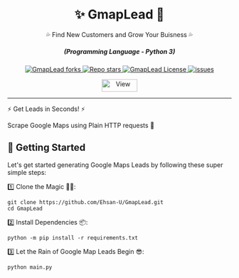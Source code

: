 <div align="center" style="margin-top: 0;">
  <h1>✨ GmapLead 🤖</h1>
  <p>💦 Find New Customers and Grow Your Buisness 💦</p>
</div>
<em>
  <h5 align="center">(Programming Language - Python 3)</h5>
</em>
<p align="center">
  <a href="#">
    <img alt="GmapLead forks" src="https://img.shields.io/github/forks/Ehsan-U/GmapLead?style=for-the-badge" />
  </a>
  <a href="#">
    <img alt="Repo stars" src="https://img.shields.io/github/stars/Ehsan-U/GmapLead?style=for-the-badge&color=yellow" />
  </a>
  <a href="#">
    <img alt="GmapLead License" src="https://img.shields.io/github/license/Ehsan-U/GmapLead?color=orange&style=for-the-badge" />
  </a>
  <a href="https://github.com/Ehsan-U/GmapLead/issues">
    <img alt="issues" src="https://img.shields.io/github/issues/Ehsan-U/GmapLead?color=purple&style=for-the-badge" />
  </a>
</p>
<p align="center">
  <img src="https://views.whatilearened.today/views/github/Ehsan-U/GmapLead.svg" width="80px" height="28px" alt="View" />
</p>

---

⚡ Get Leads in Seconds! ⚡

Scrape Google Maps using Plain HTTP requests 🚀


## 🚀 Getting Started

Let's get started generating Google Maps Leads by following these super simple steps:

1️⃣ Clone the Magic 🧙‍♀️:
```shell
git clone https://github.com/Ehsan-U/GmapLead.git
cd GmapLead
```
2️⃣ Install Dependencies 📦:
```shell
python -m pip install -r requirements.txt
```
3️⃣ Let the Rain of Google Map Leads Begin 😎:
```shell
python main.py
```